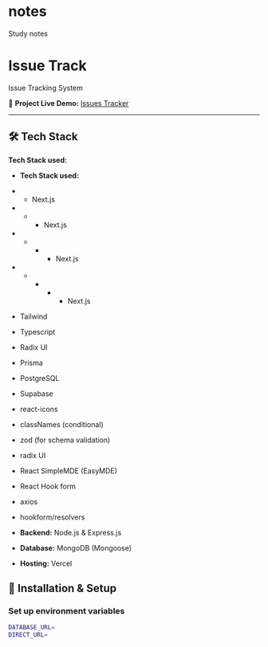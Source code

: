 # notes
Study notes


# Issue Track

Issue Tracking System

📌 **Project Live Demo:** [Issues Tracker](https://issue-track-system.vercel.app/)

---

## 🛠 Tech Stack

**Tech Stack used:**

- **Tech Stack used:**

- - Next.js
- - - Next.js
- - - - Next.js
- - - - - Next.js
- Tailwind
- Typescript
- Radix UI
- Prisma
- PostgreSQL
- Supabase

- react-icons
- classNames (conditional)
- zod (for schema validation)
- radix UI
- React SimpleMDE (EasyMDE)
- React Hook form
- axios
- hookform/resolvers
- **Backend:** Node.js & Express.js
- **Database:** MongoDB (Mongoose)
- **Hosting:** Vercel

## 🚀 Installation & Setup

### Set up environment variables

```bash
DATABASE_URL=
DIRECT_URL=
```
